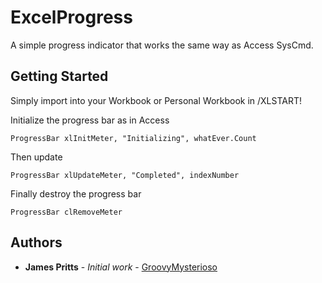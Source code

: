 # ExcelProgress

A simple progress indicator that works the same way as Access SysCmd.

## Getting Started

Simply import into your Workbook or Personal Workbook in /XLSTART!

Initialize the progress bar as in Access

```
ProgressBar xlInitMeter, "Initializing", whatEver.Count
```

Then update

```
ProgressBar xlUpdateMeter, "Completed", indexNumber
```

Finally destroy the progress bar

```
ProgressBar clRemoveMeter
```


## Authors

* **James Pritts** - *Initial work* - [GroovyMysterioso](https://github.com/GroovyMysterioso)


